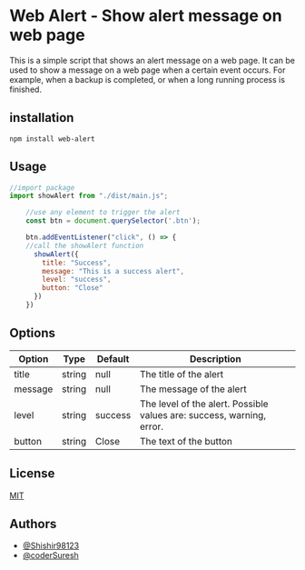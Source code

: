 # Web Alert - Show alert message on web page

This is a simple script that shows an alert message on a web page. It can be used to show a message on a web page when a certain event occurs. For example, when a backup is completed, or when a long running process is finished.

## installation

```
npm install web-alert
```

## Usage

```javascript
//import package
import showAlert from "./dist/main.js";

    //use any element to trigger the alert
    const btn = document.querySelector('.btn');

    btn.addEventListener("click", () => {
    //call the showAlert function
      showAlert({
        title: "Success",
        message: "This is a success alert",
        level: "success",
        button: "Close"
      })
    })
```

## Options

| Option | Type | Default | Description |
| ------ | ---- | ------- | ----------- |
| title | string | null | The title of the alert |
| message | string | null | The message of the alert |
| level | string | success | The level of the alert. Possible values are: success, warning, error. |
| button | string | Close | The text of the button |

## License

[MIT](https://choosealicense.com/licenses/mit/)

## Authors

- [@Shishir98123](https://www.github.com/Shishir98123)
- [@coderSuresh](https://www.github.com/coderSuresh)
